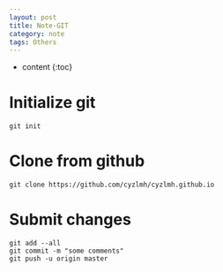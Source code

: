 ```yaml
---
layout: post
title: Note-GIT
category: note
tags: Others
---
```


* content
{:toc}

# Initialize git

```
git init
```

# Clone from github

```
git clone https://github.com/cyzlmh/cyzlmh.github.io
```

# Submit changes

```
git add --all
git commit -m "some comments"
git push -u origin master
```

